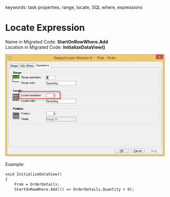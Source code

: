 ﻿keywords: task properties, range, locate, SQL where, expressions
# Locate Expression

Name in Migrated Code: **StartOnRowWhere.Add**  
Location in Migrated Code: **InitializeDataView()**  

![Range-Locate-Expressions-locate-expression](Range-Locate-Expressions-locate-expression.jpg)

Example:
```csdiff
void InitializeDataView()
{
    From = OrderDetails;
    StartOnRowWhere.Add(() => OrderDetails.Quantity > 0);
```


